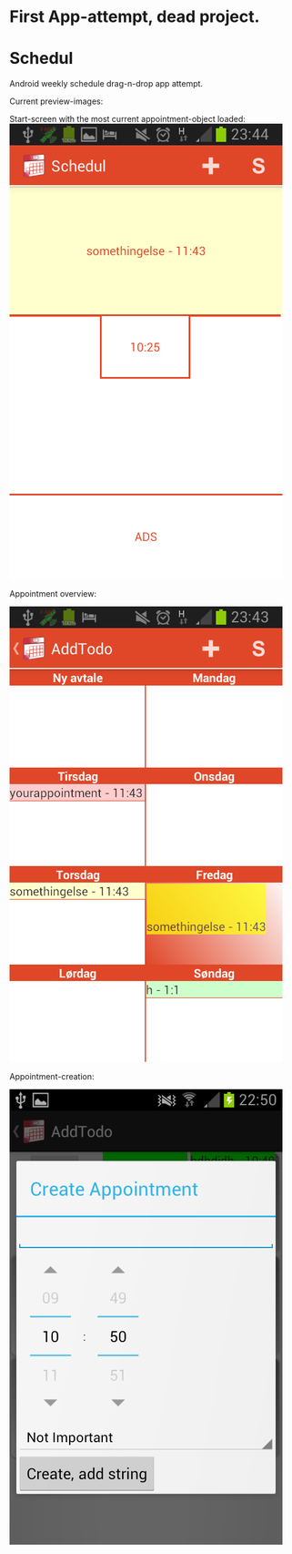 First App-attempt, dead project.
=======
Schedul
=======

Android weekly schedule drag-n-drop app attempt.


Current preview-images:

Start-screen with the most current appointment-object loaded:
![Main-screen](https://raw.githubusercontent.com/NegatioN/Schedul/master/Preview/Screenshot_2014-08-06-23-44-07.png)

Appointment overview:


![Appointment-lists](https://raw.githubusercontent.com/NegatioN/Schedul/master/Preview/Screenshot_2014-08-06-23-43-58.png)

Appointment-creation:


![Appointment-creation](https://raw.githubusercontent.com/NegatioN/Schedul/master/Preview/Screenshot_2014-05-08-22-50-11.png)
